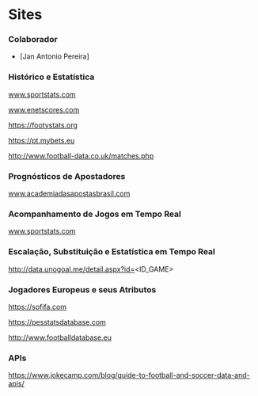 # Sites

### Colaborador

  - [Jan Antonio Pereira]


### Histórico e Estatística

www.sportstats.com

www.enetscores.com

https://footystats.org

https://pt.mybets.eu

http://www.football-data.co.uk/matches.php

### Prognósticos de Apostadores

www.academiadasapostasbrasil.com


### Acompanhamento de Jogos em Tempo Real

www.sportstats.com


### Escalação, Substituição e Estatística em Tempo Real

http://data.unogoal.me/detail.aspx?id=<ID_GAME>


### Jogadores Europeus e seus Atributos

https://sofifa.com

https://pesstatsdatabase.com

http://www.footballdatabase.eu

### APIs

https://www.jokecamp.com/blog/guide-to-football-and-soccer-data-and-apis/



